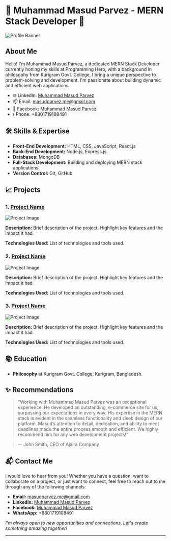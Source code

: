# 🌟 Muhammad Masud Parvez - MERN Stack Developer 🌟

![Profile Banner](https://www.logicraysacademy.com/blog/wp-content/uploads/2023/05/MVM1-1.png)

## About Me
Hello! I'm Muhammad Masud Parvez, a dedicated MERN Stack Developer currently honing my skills at Programming Hero, with a background in philosophy from Kurigram Govt. College, I bring a unique perspective to problem-solving and development. I'm passionate about building dynamic and efficient web applications.

- 🌐 LinkedIn: [Muhammad Masud Parvez](https://linkedin/muhammadmasudparvez)
- 📫 Email: [masudparvez.me@gmail.com](mailto:masudparvez.me@gmail.com)
- 💼 Facebook: [Muhammad Masud Parvez](https://www.facebook.com/MuhammadMasudPaarvez)
- 📞 Phone: +8801719108491

## 🛠 Skills & Expertise
- **Front-End Development:** HTML, CSS, JavaScript, React.js
- **Back-End Development:** Node.js, Express.js
- **Databases:** MongoDB
- **Full-Stack Development:** Building and deploying MERN stack applications
- **Version Control:** Git, GitHub

## 📈 Projects
### 1. [Project Name](https://github.com/MuhammadMasudParvez/project1)
![Project Image](url_to_project_image)

**Description:** Brief description of the project. Highlight key features and the impact it had.

**Technologies Used:** List of technologies and tools used.

### 2. [Project Name](https://github.com/MuhammadMasudParvez/project2)
![Project Image](url_to_project_image)

**Description:** Brief description of the project. Highlight key features and the impact it had.

**Technologies Used:** List of technologies and tools used.

### 3. [Project Name](https://github.com/MuhammadMasudParvez/project3)
![Project Image](url_to_project_image)

**Description:** Brief description of the project. Highlight key features and the impact it had.

**Technologies Used:** List of technologies and tools used.

## 📚 Education
- **Philosophy** at Kurigram Govt. College, Kurigram, Bangladesh.

## ✨ Recommendations
> "Working with Muhammad Masud Parvez was an exceptional experience. He developed an outstanding, e-commerce site for us, surpassing our expectations in every way. His expertise in the MERN stack is evident in the seamless functionality and sleek design of our platform. Masud’s attention to detail, dedication, and ability to meet deadlines made the entire process smooth and efficient. We highly recommend him for any web development projects!"

> -- John Smith, CEO of Ajaira Company

## 📬 Contact Me

I would love to hear from you! Whether you have a question, want to collaborate on a project, or just want to connect, feel free to reach out to me through any of the following channels:

- **Email:** [masudparvez.me@gmail.com](mailto:masudparvez.me@gmail.com)
- **LinkedIn:** [Muhammad Masud Parvez](https://linkedin/muhammadmasudparvez)
- **Facebook:** [Muhammad Masud Parvez](https://www.facebook.com/MuhammadMasudPaarvez)
- **WhatsApp:** +8801719108491

*I'm always open to new opportunities and connections. Let's create something amazing together!*


---
